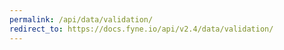 ```yaml
---
permalink: /api/data/validation/
redirect_to: https://docs.fyne.io/api/v2.4/data/validation/
---
```

